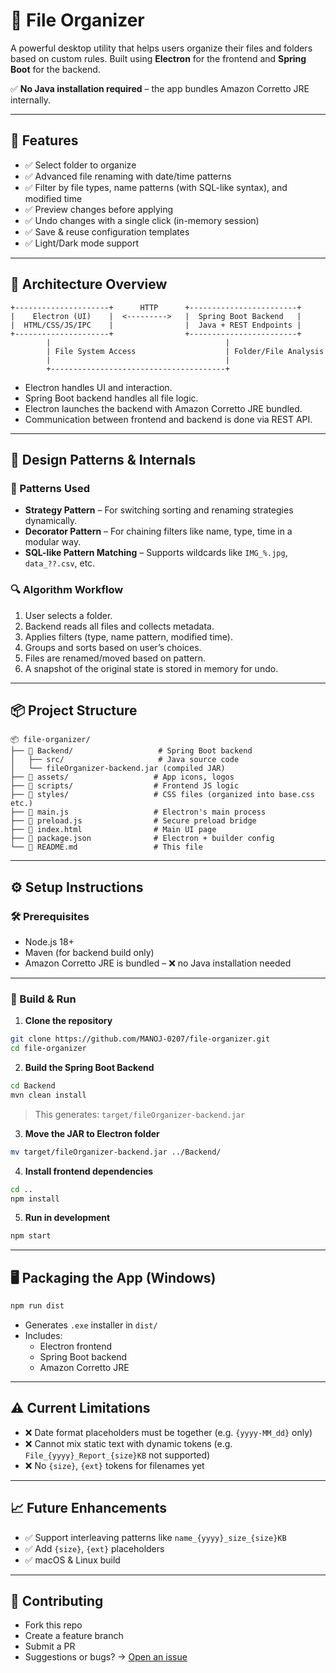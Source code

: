 # 📁 File Organizer

A powerful desktop utility that helps users organize their files and folders based on custom rules. Built using **Electron** for the frontend and **Spring Boot** for the backend.

✅ **No Java installation required** – the app bundles Amazon Corretto JRE internally.

---

## 🚀 Features

- ✅ Select folder to organize
- ✅ Advanced file renaming with date/time patterns
- ✅ Filter by file types, name patterns (with SQL-like syntax), and modified time
- ✅ Preview changes before applying
- ✅ Undo changes with a single click (in-memory session)
- ✅ Save & reuse configuration templates
- ✅ Light/Dark mode support

---

## 🧱 Architecture Overview

```
+---------------------+      HTTP      +------------------------+
|    Electron (UI)    |  <--------->   |  Spring Boot Backend   |
|  HTML/CSS/JS/IPC    |                |  Java + REST Endpoints |
+---------------------+                +------------------------+
        |                                       |
        | File System Access                    | Folder/File Analysis
        |                                       |
        +---------------------------------------+
```

- Electron handles UI and interaction.
- Spring Boot backend handles all file logic.
- Electron launches the backend with Amazon Corretto JRE bundled.
- Communication between frontend and backend is done via REST API.

---

## 🧩 Design Patterns & Internals

### 📌 Patterns Used

- **Strategy Pattern** – For switching sorting and renaming strategies dynamically.
- **Decorator Pattern** – For chaining filters like name, type, time in a modular way.
- **SQL-like Pattern Matching** – Supports wildcards like `IMG_%.jpg`, `data_??.csv`, etc.

### 🔍 Algorithm Workflow

1. User selects a folder.
2. Backend reads all files and collects metadata.
3. Applies filters (type, name pattern, modified time).
4. Groups and sorts based on user’s choices.
5. Files are renamed/moved based on pattern.
6. A snapshot of the original state is stored in memory for undo.

---

## 📦 Project Structure

```
📦 file-organizer/
├── 📁 Backend/                   # Spring Boot backend
│   ├── src/                     # Java source code
│   └── fileOrganizer-backend.jar (compiled JAR)
├── 📁 assets/                   # App icons, logos
├── 📁 scripts/                  # Frontend JS logic
├── 📁 styles/                   # CSS files (organized into base.css etc.)
├── 📄 main.js                   # Electron's main process
├── 📄 preload.js                # Secure preload bridge
├── 📄 index.html                # Main UI page
├── 📄 package.json              # Electron + builder config
└── 📄 README.md                 # This file
```

---

## ⚙️ Setup Instructions

### 🛠 Prerequisites

- Node.js 18+
- Maven (for backend build only)
- Amazon Corretto JRE is bundled – ❌ no Java installation needed

---

### 🧪 Build & Run

1. **Clone the repository**

```bash
git clone https://github.com/MANOJ-0207/file-organizer.git
cd file-organizer
```

2. **Build the Spring Boot Backend**

```bash
cd Backend
mvn clean install
```

> This generates: `target/fileOrganizer-backend.jar`

3. **Move the JAR to Electron folder**

```bash
mv target/fileOrganizer-backend.jar ../Backend/
```

4. **Install frontend dependencies**

```bash
cd ..
npm install
```

5. **Run in development**

```bash
npm start
```

---

## 🖥 Packaging the App (Windows)

```bash
npm run dist
```

- Generates `.exe` installer in `dist/`
- Includes:
  - Electron frontend
  - Spring Boot backend
  - Amazon Corretto JRE

---

## ⚠️ Current Limitations

- ❌ Date format placeholders must be together (e.g. `{yyyy-MM_dd}` only)
- ❌ Cannot mix static text with dynamic tokens (e.g. `File_{yyyy}_Report_{size}KB` not supported)
- ❌ No `{size}`, `{ext}` tokens for filenames yet

---

## 📈 Future Enhancements

- ✅ Support interleaving patterns like `name_{yyyy}_size_{size}KB`
- ✅ Add `{size}`, `{ext}` placeholders
- ✅ macOS & Linux build

---


## 🤝 Contributing

- Fork this repo
- Create a feature branch
- Submit a PR
- Suggestions or bugs? → [Open an issue](https://github.com/MANOJ-0207/file-organizer.git/issues)